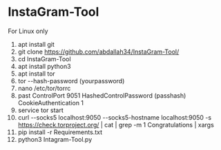 # InstaGram-Tool
For Linux only
1) apt install git
2) git clone https://github.com/abdallah34/InstaGram-Tool/
3) cd InstaGram-Tool
4) apt install python3
5) apt install tor
6) tor --hash-password (yourpassword)
7) nano /etc/tor/torrc
8) past 
ControlPort 9051
HashedControlPassword (passhash)
CookieAuthentication 1
9) service tor start
10) curl --socks5 localhost:9050 --socks5-hostname localhost:9050 -s https://check.torproject.org/ | cat | grep -m 1 Congratulations | xargs
11) pip install -r Requirements.txt
12) python3 Intagram-Tool.py
